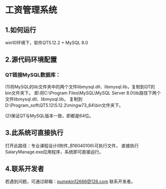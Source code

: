 # 工资管理系统

## 1.如何运行

win10环境下，软件QT5.12.2 + MySQL 8.0

## 2.源代码环境配置

### QT链接MySQL数据库：

(1)将MySQL的lib文件夹中的两个文件libmysql.dll、libmysql.lib，复制到QT的bin文件夹下。
即:将C:\Program Files\MySQL\MySQL Server 8.0\lib路径下两个文件libmysql.dll、libmysql.lib，
复制到D:\Program_soft\QT5.12\5.12.2\mingw73_64\bin文件夹下。

(2)保证QT与MySQL版本一致，即都是64位。

## 3.此系统可直接执行

打开此路径：专业课程设计II附件_B16040106\可执行文件，
直接执行SalaryManage.exe应用程序，系统即可直接运行。

## 4.联系开发者

若遇到问题，可通过邮箱：pumpkin12666@126.com 联系开发者。